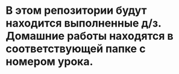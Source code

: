 # В этом репозитории будут находится выполненные д/з. Домашние работы находятся в соответствующей папке с номером урока.